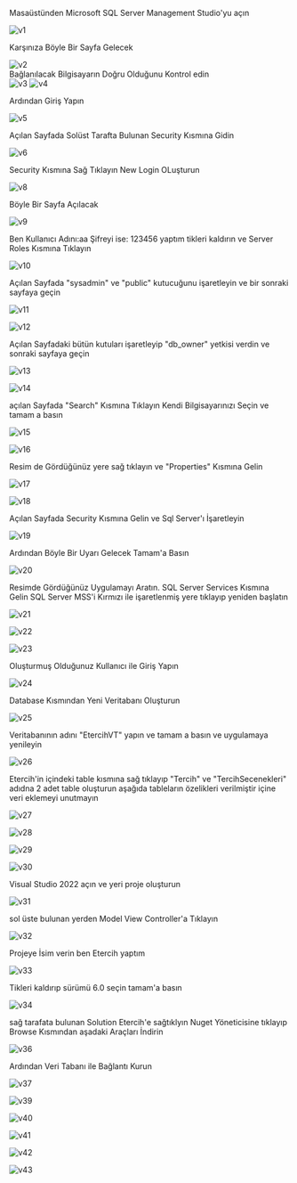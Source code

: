 Masaüstünden Microsoft SQL Server Management Studio'yu açın

![v1](https://github.com/user-attachments/assets/46cca691-5227-43ca-aa2d-4a9528a07674) <br>

Karşınıza Böyle Bir Sayfa Gelecek

![v2](https://github.com/user-attachments/assets/dee06f10-0a03-469b-9f78-6f86578ed1aa) <br>
Bağlanılacak Bilgisayarın Doğru Olduğunu Kontrol edin <br>
![v3](https://github.com/user-attachments/assets/ee0d1810-331d-4474-a573-bc5345971275)
![v4](https://github.com/user-attachments/assets/ba07c267-e789-433e-bedc-41adbaf3d57d) <br>

Ardından Giriş Yapın <br> 

![v5](https://github.com/user-attachments/assets/116b8b41-ea40-45c4-b58f-0122b2bde360) <br>

Açılan Sayfada Solüst Tarafta Bulunan Security Kısmına Gidin <br>

![v6](https://github.com/user-attachments/assets/fc5b984e-75e4-4147-90dd-441a4399ad8d) <br>

Security Kısmına Sağ Tıklayın New Login OLuşturun

![v8](https://github.com/user-attachments/assets/954ca607-b63e-4c9c-a8b0-8628a40684e5) <br>

Böyle Bir Sayfa Açılacak

![v9](https://github.com/user-attachments/assets/3f3e0644-5d1e-43fb-949e-1675cca7e8f1) <br>

Ben Kullanıcı Adını:aa Şifreyi ise: 123456 yaptım tikleri kaldırın ve Server Roles Kısmına Tıklayın

![v10](https://github.com/user-attachments/assets/8792d1ad-227b-4d98-a450-07dfef3cbbd1) <br>

Açılan Sayfada "sysadmin" ve "public" kutucuğunu işaretleyin ve bir sonraki sayfaya geçin

![v11](https://github.com/user-attachments/assets/53a1f893-502a-4d34-8a83-fb3b9b6b6032) <br>

![v12](https://github.com/user-attachments/assets/54932ad7-ee27-47c9-9d2a-c780681135e6) <br>

Açılan Sayfadaki bütün kutuları işaretleyip "db_owner" yetkisi verdin ve sonraki sayfaya geçin

![v13](https://github.com/user-attachments/assets/c63dcf2a-451c-435d-b873-81040661184b) <br>

![v14](https://github.com/user-attachments/assets/2c29aa43-7bd4-4e71-82a9-722047ab84e0) <br>

açılan Sayfada "Search" Kısmına Tıklayın Kendi Bilgisayarınızı Seçin ve tamam a basın

![v15](https://github.com/user-attachments/assets/959ce5a5-6ad6-44ef-8785-45e8e42ed3d5) <br>

![v16](https://github.com/user-attachments/assets/21a491cf-6a7f-4a0b-b452-74bd2036c6a6) <br>

Resim de Gördüğünüz yere sağ tıklayın ve "Properties" Kısmına Gelin

![v17](https://github.com/user-attachments/assets/2b8157f6-70f8-4f9f-92d4-ba7240cb9b78)

![v18](https://github.com/user-attachments/assets/db13b529-e17a-41ae-a6f5-ca940d4d4ee7)

Açılan Sayfada Security Kısmına Gelin ve Sql Server'ı İşaretleyin

![v19](https://github.com/user-attachments/assets/b6331abc-327a-4174-bf56-024426649b94)

Ardından Böyle Bir Uyarı Gelecek Tamam'a Basın

![v20](https://github.com/user-attachments/assets/7c555dc9-dbb9-4fab-bcb7-947963c53f4a)

Resimde Gördüğünüz Uygulamayı Aratın. SQL Server Services Kısmına Gelin SQL Server MSS'i Kırmızı ile işaretlenmiş yere tıklayıp yeniden başlatın

![v21](https://github.com/user-attachments/assets/d4b5cfff-ea68-4a56-a248-ee96c97d689e)

![v22](https://github.com/user-attachments/assets/88d15858-22d4-407c-b3ed-1b4b2566ad75)

![v23](https://github.com/user-attachments/assets/d91d5608-28ac-4941-921b-a5ee1025db93)

Oluşturmuş Olduğunuz Kullanıcı ile Giriş Yapın

![v24](https://github.com/user-attachments/assets/2eb592fc-59af-4b62-a625-524f58975ed8)

Database Kısmından Yeni Veritabanı Oluşturun

![v25](https://github.com/user-attachments/assets/16378a9b-a3c5-44d4-aadd-0dc7d3d53713)

Veritabanının adını "EtercihVT" yapın ve tamam a basın ve uygulamaya yenileyin

![v26](https://github.com/user-attachments/assets/2357d127-5b3e-41f4-b210-bbf3c732439d)

Etercih'in içindeki table kısmına sağ tıklayıp "Tercih" ve "TercihSecenekleri" adıdna 2 adet table oluşturun aşağıda tableların özelikleri verilmiştir içine veri eklemeyi unutmayın

![v27](https://github.com/user-attachments/assets/94166302-7f43-45b0-8090-8d5c55a3f128)

![v28](https://github.com/user-attachments/assets/c74c981a-2d6d-4198-94ae-1e21e5953450)

![v29](https://github.com/user-attachments/assets/d40400e9-1338-4a06-a6df-075f99d3d829)

![v30](https://github.com/user-attachments/assets/42d2dc4b-f487-417e-a521-05624f5ec4f4)

Visual Studio 2022 açın ve yeri proje oluşturun

![v31](https://github.com/user-attachments/assets/a7dcb46b-493b-48ea-8674-21e50633b8fa)

sol üste bulunan yerden Model View Controller'a Tıklayın 

![v32](https://github.com/user-attachments/assets/3bdb34bd-1511-472d-9106-e526efe263da)

Projeye İsim verin ben Etercih yaptım

![v33](https://github.com/user-attachments/assets/9fb34b6b-1dae-46fa-8c88-5da7e905ea58)

Tikleri kaldırıp sürümü 6.0 seçin tamam'a basın

![v34](https://github.com/user-attachments/assets/547d6160-f5b2-4332-9eb9-e335444bbfb3)

sağ tarafata bulunan Solution Etercih'e sağtıklyın Nuget Yöneticisine tıklayıp Browse Kısmından aşadaki Araçları İndirin

![v36](https://github.com/user-attachments/assets/d43b95f7-33d5-4efc-8764-df558b3f3d20)

Ardından Veri Tabanı ile Bağlantı Kurun

![v37](https://github.com/user-attachments/assets/245dd3ea-0066-4f4b-92ef-9528f43d5fb2)

![v39](https://github.com/user-attachments/assets/6fa50096-09a4-4be3-b162-6076fd1afe01)

![v40](https://github.com/user-attachments/assets/eab86b1f-73a2-4676-9eb5-946ee178e937)

![v41](https://github.com/user-attachments/assets/c6f14f2c-9b79-45dd-8462-2d3940f8811c)

![v42](https://github.com/user-attachments/assets/c2537536-c079-42fb-b508-260dc72ff3fb)

![v43](https://github.com/user-attachments/assets/77709450-78d0-46ad-8e6a-0fe3975697e0)
